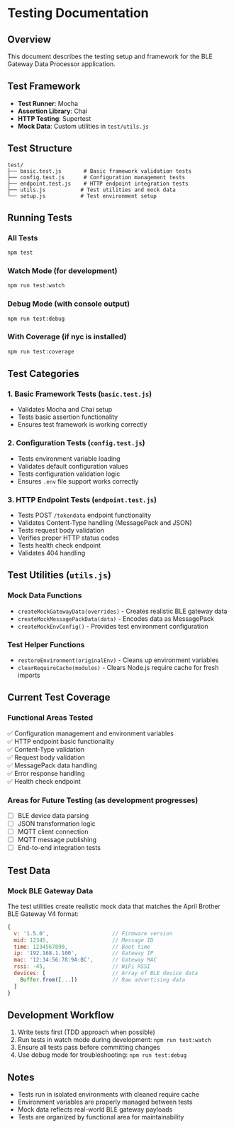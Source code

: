 # Testing Documentation

## Overview
This document describes the testing setup and framework for the BLE Gateway Data Processor application.

## Test Framework
- **Test Runner**: Mocha
- **Assertion Library**: Chai
- **HTTP Testing**: Supertest
- **Mock Data**: Custom utilities in `test/utils.js`

## Test Structure
```
test/
├── basic.test.js       # Basic framework validation tests
├── config.test.js      # Configuration management tests
├── endpoint.test.js    # HTTP endpoint integration tests
├── utils.js           # Test utilities and mock data
└── setup.js           # Test environment setup
```

## Running Tests

### All Tests
```bash
npm test
```

### Watch Mode (for development)
```bash
npm run test:watch
```

### Debug Mode (with console output)
```bash
npm run test:debug
```

### With Coverage (if nyc is installed)
```bash
npm run test:coverage
```

## Test Categories

### 1. Basic Framework Tests (`basic.test.js`)
- Validates Mocha and Chai setup
- Tests basic assertion functionality
- Ensures test framework is working correctly

### 2. Configuration Tests (`config.test.js`)
- Tests environment variable loading
- Validates default configuration values
- Tests configuration validation logic
- Ensures `.env` file support works correctly

### 3. HTTP Endpoint Tests (`endpoint.test.js`)
- Tests POST `/tokendata` endpoint functionality
- Validates Content-Type handling (MessagePack and JSON)
- Tests request body validation
- Verifies proper HTTP status codes
- Tests health check endpoint
- Validates 404 handling

## Test Utilities (`utils.js`)

### Mock Data Functions
- `createMockGatewayData(overrides)` - Creates realistic BLE gateway data
- `createMockMessagePackData(data)` - Encodes data as MessagePack
- `createMockEnvConfig()` - Provides test environment configuration

### Test Helper Functions
- `restoreEnvironment(originalEnv)` - Cleans up environment variables
- `clearRequireCache(modules)` - Clears Node.js require cache for fresh imports

## Current Test Coverage

### Functional Areas Tested
✅ Configuration management and environment variables  
✅ HTTP endpoint basic functionality  
✅ Content-Type validation  
✅ Request body validation  
✅ MessagePack data handling  
✅ Error response handling  
✅ Health check endpoint  

### Areas for Future Testing (as development progresses)
- [ ] BLE device data parsing
- [ ] JSON transformation logic
- [ ] MQTT client connection
- [ ] MQTT message publishing
- [ ] End-to-end integration tests

## Test Data

### Mock BLE Gateway Data
The test utilities create realistic mock data that matches the April Brother BLE Gateway V4 format:

```javascript
{
  v: '1.5.0',                    // Firmware version
  mid: 12345,                    // Message ID
  time: 1234567890,              // Boot time
  ip: '192.168.1.100',           // Gateway IP
  mac: '12:34:56:78:9A:BC',      // Gateway MAC
  rssi: -45,                     // WiFi RSSI
  devices: [                     // Array of BLE device data
    Buffer.from([...])           // Raw advertising data
  ]
}
```

## Development Workflow
1. Write tests first (TDD approach when possible)
2. Run tests in watch mode during development: `npm run test:watch`
3. Ensure all tests pass before committing changes
4. Use debug mode for troubleshooting: `npm run test:debug`

## Notes
- Tests run in isolated environments with cleaned require cache
- Environment variables are properly managed between tests
- Mock data reflects real-world BLE gateway payloads
- Tests are organized by functional area for maintainability
